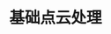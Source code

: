 ---
title: "基础点云处理"
slug: PointCloudProcessing
image: "math.png"
description: 主要包含三部分内容：激光雷达传感器的数学模型、最近邻问题和拟合问题。
style:
    background: "#2a9d8f"
    color: "#fff"
---